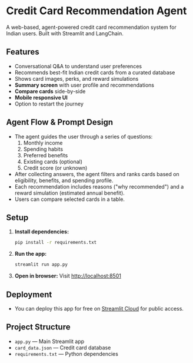 # Credit Card Recommendation Agent

A web-based, agent-powered credit card recommendation system for Indian users. Built with Streamlit and LangChain.

## Features
- Conversational Q&A to understand user preferences
- Recommends best-fit Indian credit cards from a curated database
- Shows card images, perks, and reward simulations
- **Summary screen** with user profile and recommendations
- **Compare cards** side-by-side
- **Mobile responsive UI**
- Option to restart the journey

## Agent Flow & Prompt Design
- The agent guides the user through a series of questions:
  1. Monthly income
  2. Spending habits
  3. Preferred benefits
  4. Existing cards (optional)
  5. Credit score (or unknown)
- After collecting answers, the agent filters and ranks cards based on eligibility, benefits, and spending profile.
- Each recommendation includes reasons ("why recommended") and a reward simulation (estimated annual benefit).
- Users can compare selected cards in a table.

## Setup

1. **Install dependencies:**
   ```bash
   pip install -r requirements.txt
   ```

2. **Run the app:**
   ```bash
   streamlit run app.py
   ```

3. **Open in browser:**
   Visit [http://localhost:8501](http://localhost:8501)

## Deployment
- You can deploy this app for free on [Streamlit Cloud](https://streamlit.io/cloud) for public access.

## Project Structure
- `app.py` — Main Streamlit app
- `card_data.json` — Credit card database
- `requirements.txt` — Python dependencies

